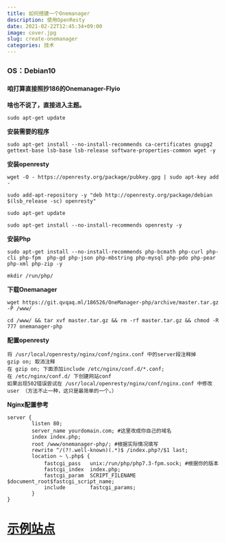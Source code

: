 ```yaml
---
title: 如何搭建一个Onemanager
description: 使用OpenResty
date: 2021-02-22T12:45:34+09:00
image: cover.jpg
slug: create-onemanager
categories: 技术
---
```


### OS：Debian10

#### 咱打算直接照抄186的Onemanager-Flyio

**啥也不说了，直接进入主题。**
```console
sudo apt-get update
```
**安装需要的程序**
```console
sudo apt-get install --no-install-recommends ca-certificates gnupg2 gettext-base lsb-base lsb-release software-properties-common wget -y
```
**安装openresty**
```console
wget -O - https://openresty.org/package/pubkey.gpg | sudo apt-key add -
```
```console
sudo add-apt-repository -y "deb http://openresty.org/package/debian $(lsb_release -sc) openresty" 
```
```console
sudo apt-get update
```
```console
sudo apt-get install --no-install-recommends openresty -y
```
**安装Php**
```console
sudo apt-get install --no-install-recommends php-bcmath php-curl php-cli php-fpm  php-gd php-json php-mbstring php-mysql php-pdo php-pear php-xml php-zip -y
```
```console
mkdir /run/php/
```
**下载Onemanager**
```console
wget https://git.qvqaq.ml/186526/OneManager-php/archive/master.tar.gz -P /www/
```
```console
cd /www/ && tar xvf master.tar.gz && rm -rf master.tar.gz && chmod -R 777 onemanager-php
```
**配置openresty**  
```
将 /usr/local/openresty/nginx/conf/nginx.conf 中的server段注释掉  
gzip on; 取消注释  
在 gzip on; 下面添加include /etc/nginx/conf.d/*.conf;  
在 /etc/nginx/conf.d/ 下创建网站conf  
如果出现502错误尝试在 /usr/local/openresty/nginx/conf/nginx.conf 中修改 user （方法不止一种，这只是最简单的一个。）
```
**Nginx配置参考**
```
server {
        listen 80;
        server_name yourdomain.com; #这里改成你自己的域名
        index index.php;
        root /www/onemanager-php/; #根据实际情况填写
        rewrite ^/(?!.well-known)(.*)$ /index.php?/$1 last;
        location ~ \.php$ {
            fastcgi_pass   unix:/run/php/php7.3-fpm.sock; #根据你的版本
            fastcgi_index  index.php;
            fastcgi_param  SCRIPT_FILENAME  $document_root$fastcgi_script_name;
            include        fastcgi_params;
        }
}
```

# [示例站点](https://pan.169163.xyz/)